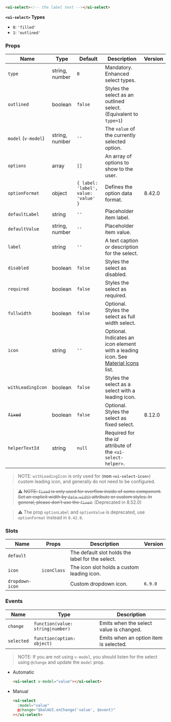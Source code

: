 ```html
<ui-select><!-- the label text --></ui-select>
```

**`<ui-select>` Types**

- `0`: `'filled'`
- `1`: `'outlined'`

### Props

| Name                | Type           | Default                              | Description                                                                                   | Version |
| ------------------- | -------------- | ------------------------------------ | --------------------------------------------------------------------------------------------- | ------- |
| `type`              | string, number | `0`                                  | Mandatory. Enhanced select types.                                                             |         |
| `outlined`          | boolean        | `false`                              | Styles the select as an outlined select. (Equivalent to `type=1`)                             |         |
| `model` (`v-model`) | string, number | `''`                                 | The `value` of the currently selected option.                                                 |         |
| `options`           | array          | `[]`                                 | An array of options to show to the user.                                                      |         |
| `optionFormat`      | object         | `{ label: 'label', value: 'value' }` | Defines the option data format.                                                               | 8.42.0  |
| `defaultLabel`      | string         | `''`                                 | Placeholder item label.                                                                       |         |
| `defaultValue`      | string, number | `''`                                 | Placeholder item value.                                                                       |         |
| `label`             | string         | `''`                                 | A text caption or description for the select.                                                 |         |
| `disabled`          | boolean        | `false`                              | Styles the select as disabled.                                                                |         |
| `required`          | boolean        | `false`                              | Styles the select as required.                                                                |         |
| `fullwidth`         | boolean        | `false`                              | Optional. Styles the select as full width select.                                             |         |
| `icon`              | string         | `''`                                 | Optional. Indicates an icon element with a leading icon. See [Material Icons](/#/icons) list. |         |
| `withLeadingIcon`   | boolean        | `false`                              | Styles the select as a select with a leading icon.                                            |         |
| <del>`fixed`</del>  | boolean        | `false`                              | Optional. Styles the select as fixed select.                                                  | 8.12.0  |
| `helperTextId`      | string         | `null`                               | Required for the _id_ attribute of the `<ui-select-helper>`.                                  |         |

> NOTE: `withLeadingIcon` is only used for (**non `<ui-select-icon>`**) custom leading icon, and generally do not need to be configured.

> ⚠️ <del>NOTE: `fixed` is only used for overflow inside of some component. Set an explicit width by `data-width` attribute or custom styles. In general, please don't use the `fixed`.</del> (Deprecated in 8.52.0)

> ⚠️ The prop `optionLabel` and `optionValue` is deprecated, use `optionFormat` instead in `8.42.0`.

### Slots

| Name            | Props       | Description                                      | Version |
| --------------- | ----------- | ------------------------------------------------ | ------- |
| `default`       |             | The default slot holds the label for the select. |         |
| `icon`          | `iconClass` | The icon slot holds a custom leading icon.       |         |
| `dropdown-icon` |             | Custom dropdown icon.                            | `6.9.0` |

### Events

| Name       | Type                              | Description                             |
| ---------- | --------------------------------- | --------------------------------------- |
| `change`   | `function(value: string\|number)` | Emits when the select value is changed. |
| `selected` | `function(option: object)`        | Emits when an option item is selected.  |

> NOTE: If you are not using `v-model`, you should listen for the select using `@change` and update the `model` prop.

- Automatic

  ```html
  <ui-select v-model="value"></ui-select>
  ```

- Manual

  ```html
  <ui-select
    :model="value"
    @change="$balmUI.onChange('value', $event)"
  ></ui-select>
  ```
